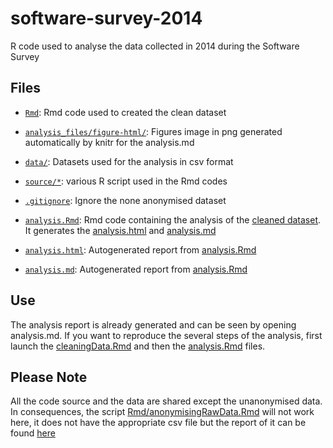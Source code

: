 # software-survey-2014
R code used to analyse the data collected in 2014 during the Software Survey

## Files

* [`Rmd`](Rmd): Rmd code used to created the clean dataset 

* [`analysis_files/figure-html/`](analysis_files/figure-html): Figures image in png generated automatically by knitr for the analysis.md
* [`data/`](data): Datasets used for the analysis in csv format
* [`source/*`](source):  various R script used in the Rmd codes
* [`.gitignore`](.gitignore): Ignore the none anonymised dataset
* [`analysis.Rmd`](analysis.Rmd): Rmd code containing the analysis of the [cleaned dataset](data/mergedCleaned.csv). It generates the [analysis.html](analysis.html) and [analysis.md](analysis.md)
* [`analysis.html`](analysis.html): Autogenerated report from [analysis.Rmd](analysis.Rmd)
* [`analysis.md`](analysis.md): Autogenerated report from [analysis.Rmd](analysis.Rmd)


## Use

The analysis report is already generated and can be seen by opening analysis.md. If you want to reproduce the several steps of the analysis, first launch the [cleaningData.Rmd](RmD/cleaningData.Rmd) and then the [analysis.Rmd](analysis.Rmd) files. 


## Please Note
All the code source and the data are shared except the unanonymised data. In consequences, the script [Rmd/anonymisingRawData.Rmd](Rmd/anonymisingRawData.Rmd) will not work here, it does not have the appropriate csv file but the report of it can be found [here](Rmd/cleaningData.Rmd)

